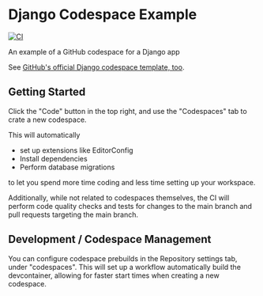 # Django Codespace Example

[![CI](https://github.com/spenserblack/django-codespace-example/actions/workflows/ci.yml/badge.svg)](https://github.com/spenserblack/django-codespace-example/actions/workflows/ci.yml)

An example of a GitHub codespace for a Django app

See [GitHub's official Django codespace template, too](https://github.com/github/codespaces-django).

## Getting Started

Click the "Code" button in the top right, and use the "Codespaces" tab to crate a new codespace.

This will automatically
- set up extensions like EditorConfig
- Install dependencies
- Perform database migrations

to let you spend more time coding and less time setting up your workspace.

Additionally, while not related to codespaces themselves, the CI will perform code quality checks
and tests for changes to the main branch and pull requests targeting the main branch.

## Development / Codespace Management

You can configure codespace prebuilds in the Repository settings tab, under "codespaces".
This will set up a workflow automatically build the devcontainer, allowing for faster start
times when creating a new codespace.

